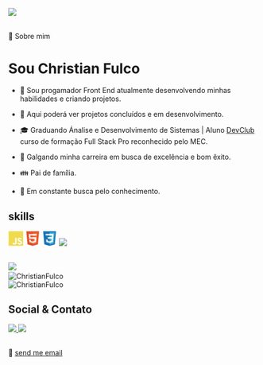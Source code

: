 ![](https://komarev.com/ghpvc/?username=ChristianFulcos&color=red)

##

:ledger: Sobre mim
<h1> Sou Christian Fulco</h1>

- :leaves: Sou progamador Front End atualmente desenvolvendo minhas habilidades e criando projetos.

- :bookmark_tabs:  Aqui poderá ver projetos concluídos e em desenvolvimento.

- :mortar_board: Graduando Ánalise e Desenvolvimento de Sistemas | Aluno <a href="https://rodolfomori.com.br/devclub/"> DevClub</a> curso de formação Full Stack Pro reconhecido pelo MEC.

- :briefcase: Galgando minha carreira em busca de excelência e bom êxito.

- :family: Pai de família.

- 🌱 Em constante busca pelo conhecimento.

## skills
<img width="30px" src="https://raw.githubusercontent.com/devicons/devicon/master/icons/javascript/javascript-plain.svg" /> <img width="30px" src="https://raw.githubusercontent.com/devicons/devicon/master/icons/html5/html5-original.svg" /> <img width="30px" src="https://raw.githubusercontent.com/devicons/devicon/master/icons/css3/css3-original.svg" /> <imh width="30px" src="https://camo.githubusercontent.com/dc9e7e657b4cd5ba7d819d1a9ce61434bd0ddbb94287d7476b186bd783b62279/68747470733a2f2f63646e2e6a7364656c6976722e6e65742f67682f64657669636f6e732f64657669636f6e2f69636f6e732f6769742f6769742d6f726967696e616c2e737667" /> <img width="30px" src="https://cdn.jsdelivr.net/gh/devicons/devicon/icons/git/git-plain.svg" />

##
<img src="https://github-readme-stats.vercel.app/api/top-langs/?username=ChristianFulco&layout=compact&theme=radical" />
<br>
<img src="https://github-readme-stats.vercel.app/api?username=ChristianFulco&show_icons=true&theme=radical" alt="ChristianFulco"/>
<br>
<img height="270px" src="https://github-readme-streak-stats.herokuapp.com/?user=ChristianFulco&&theme=radical" alt="ChristianFulco" />

## Social & Contato
<a href="https://www.linkedin.com/in/christianfulco/"> <img src="https://cdn.jsdelivr.net/gh/devicons/devicon/icons/linkedin/linkedin-original.svg" width="30px"/></a><a href="https://www.facebook.com/christianpfulco/"> <img src="https://cdn.jsdelivr.net/gh/devicons/devicon/icons/facebook/facebook-original.svg" width="30px" /></a> 
##
:email: <a href="mailto:fulco91@hotmail.com">send me email</a>

          














